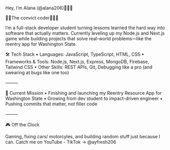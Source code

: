 Hey, I’m Alana (@alana206)👩🏻‍🦱

⛓️‍💥The convict coder👩🏻‍💻

I’m a full-stack developer student turning lessons learned the hard way into software that actually matters.
Currently leveling up my Node.js and Next.js game while building projects that solve real-world problems—like the reentry app for Washington State.


🛠 Tech Stack
	•	Languages: JavaScript, TypeScript, HTML, CSS
	•	Frameworks & Tools: Node.js, Next.js, Express, MongoDB, Firebase, Tailwind CSS
	•	Other Skills: REST APIs, Git, Debugging like a pro (and swearing at bugs like one too)

⸻

🚀 Current Mission
	•	Finishing and launching my Reentry Resource App for Washington State
	•	Growing from dev student to impact-driven engineer
	•	Pushing commits that matter, not filler code

⸻

🎮 Off the Clock

Gaming, fixing cars/ motorcyles, and building random stuff just because I can.
Catch me on YouTube - TikTok → @ayfresh206
